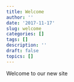 ```yaml
---
title: Welcome
author: ''
date: '2017-11-17'
slug: welcome
categories: []
tags: []
description: ''
draft: false
topics: []
---
```


Welcome to our new site
